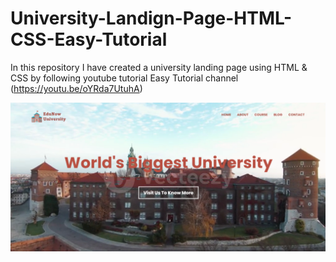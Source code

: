 # University-Landign-Page-HTML-CSS-Easy-Tutorial
In this repository I have created a university landing page using HTML &amp; CSS by following youtube tutorial Easy Tutorial channel (https://youtu.be/oYRda7UtuhA)

![alt text](./img/Screenshot%202023-07-19%20191823.png)
